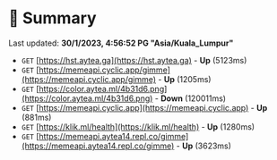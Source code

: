 # 📖 Summary
Last updated: **30/1/2023, 4:56:52 PG "Asia/Kuala_Lumpur"**

- `GET` [https://hst.aytea.ga](https://hst.aytea.ga) - **Up** (5123ms)
- `GET` [https://memeapi.cyclic.app/gimme](https://memeapi.cyclic.app/gimme) - **Up** (1205ms)
- `GET` [https://color.aytea.ml/4b31d6.png](https://color.aytea.ml/4b31d6.png) - **Down** (120011ms)
- `GET` [https://memeapi.cyclic.app](https://memeapi.cyclic.app) - **Up** (881ms)
- `GET` [https://klik.ml/health](https://klik.ml/health) - **Up** (1280ms)
- `GET` [https://memeapi.aytea14.repl.co/gimme](https://memeapi.aytea14.repl.co/gimme) - **Up** (3623ms)
